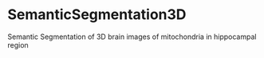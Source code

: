 # SemanticSegmentation3D
Semantic Segmentation of 3D brain images of mitochondria in hippocampal region
